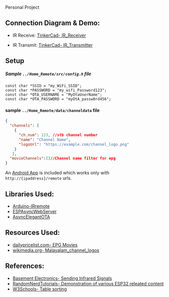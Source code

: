 Personal Project
## Connection Diagram & Demo:
- IR Receive: [TinkerCad- IR_Receiver](https://www.tinkercad.com/things/c8LqrfZuHpZ)

- IR Transmit: [TinkerCad- IR_Transmitter](https://www.tinkercad.com/things/cOmIBrUoD2K)

## Setup 
##### Sample `../Home_Remote/src/config.h` file
```
const char *SSID = "my_WiFi_SSID";
const char *PASSWORD = "my_wifi_Password123";
const char *OTA_USERNAME = "MyOtaUserName";
const char *OTA_PASSWORD = "myOtA_passw0rd456";
```
#### sample `../Home_Remote/data/channeldata` file

```json
{
  "channels": [
    {
      "ch_num": 123, //stb channel number
      "name": "Channel Name",
      "logoUrl": "https://example.com/channel_logo.png"
    }
   ],
  "movieChannels":[]//Channel name filter for epg
}
```

An [Android App](AndroidApp/app/debug/app-debug.apk) is included which works only with `http://{ipaddress}/remote` urls.



## Libraries Used:
- [Arduino-IRremote](https://github.com/Arduino-IRremote/Arduino-IRremote)
- [ESPAsyncWebServer](https://github.com/me-no-dev/ESPAsyncWebServer)
- [AsyncElegantOTA](https://github.com/ayushsharma82/AsyncElegantOTA)

## Resources Used:
- [dailypricelist.com- EPG Movies](https://dailypricelist.com/malayalam-tv-movies-list-today.php)
- [wikimedia.org- Malayalam_channel_logos](https://commons.wikimedia.org/wiki/Category:Malayalam_channel_logos)


## References:
- [Basement Electronics- Sending Infrared Signals](https://youtu.be/2k7lWihdlFY)
- [RandomNerdTutorials- Demonstration of various ESP32 releated content](https://randomnerdtutorials.com/)
- [W3Schools- Table sorting](https://www.w3schools.com/howto/howto_js_sort_table.asp)
